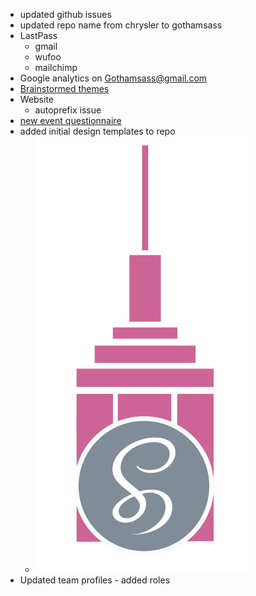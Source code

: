 - updated github issues
- updated repo name from chrysler to gothamsass
- LastPass 
  - gmail 
  - wufoo 
  - mailchimp 
- Google analytics on Gothamsass@gmail.com
- [Brainstormed themes](../docs/themes.md)
- Website 
	- autoprefix issue 
- [new event questionnaire](../docs/newevent.md)
- added initial design templates to repo  
	- ![initial logo](../assets/logo.png)
- Updated team profiles - added roles 


